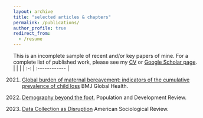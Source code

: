 ```yaml
---
layout: archive
title: "selected articles & chapters"
permalink: /publications/
author_profile: true
redirect_from:
  - /resume
---
```

This is an incomplete sample of recent and/or key papers of mine. For a complete list of published work, please see my [CV](/cv/) or [Google Scholar page](https://scholar.google.com/citations?user=iM-9fg4AAAAJ&hl=en).
| <!-- -->    | <!-- --> |
| :-: | :------------ |


2021. [Global burden of maternal bereavement: indicators of the cumulative prevalence of child loss](https://gh.bmj.com/content/6/4/e004837.abstract) BMJ Global Health.

2021. [Demography beyond the foot.](https://bit.ly/3vjfMtD) Population and Development Review.

2019. [Data Collection as Disruption](https://journals.sagepub.com/doi/abs/10.1177/0003122419859574?journalCode=asra) American Sociological Review.
